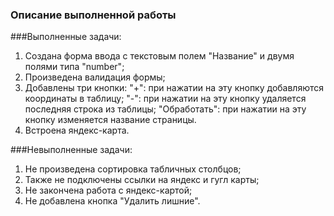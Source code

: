 ### Описание выполненной работы
###Выполненные задачи:
1. Создана форма ввода с текстовым полем "Название" и двумя полями типа "number";
2. Произведена валидация формы;
3. Добавлены три кнопки:
    "+": при нажатии на эту кнопку добавляются координаты в таблицу;
    "-": при нажатии на эту кнопку удаляется последняя строка из таблицы;
    "Обработать": при нажатии на эту кнопку изменяется название страницы.
 4. Встроена яндекс-карта.
 
 ###Невыполненные задачи:
 1. Не произведена сортировка табличных столбцов;
 2. Также не подключены ссылки на яндекс и гугл карты;
 3. Не закончена работа с яндекс-картой;
 4. Не добавлена кнопка "Удалить лишние".

